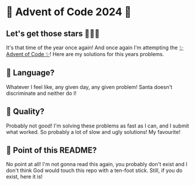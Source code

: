 # 🎄 Advent of Code 2024 🎄

## Let's get those stars 🌟🌟🌟

It's that time of the year once again! And once again I'm attempting the [✨ Advent of Code ✨](https://adventofcode.com/2024)! Here are my solutions for this years problems.

## 💬 Language?

Whatever I feel like, any given day, any given problem! Santa doesn't discriminate and neither do I!

## 🏅 Quality?

Probably not good! I'm solving these problems as fast as I can, and I submit what worked. So probably a lot of slow and ugly solutions! My favourite!

## 📜 Point of this README?

No point at all! I'm not gonna read this again, you probably don't exist and I don't think God would touch this repo with a ten-foot stick. Still, if you do exist, here it is!
